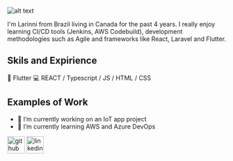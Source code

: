 ![alt text](https://user-images.githubusercontent.com/26446863/160886535-4d77ac18-f5bc-4261-8826-53759b876104.png)

I'm Larinni from Brazil living in Canada for the past 4 years. I really enjoy learning CI/CD tools (Jenkins, AWS Codebuild), development methodologies such as Agile and frameworks like React, Laravel and Flutter.  

## Skils and Expirience 
📲 Flutter 
💻 REACT / Typescript / JS / HTML / CSS 

## Examples of Work

- 🔭 I’m currently working on an IoT app project 
- 🌱 I’m currently learning AWS and Azure DevOps 


[<img src='https://cdn.jsdelivr.net/npm/simple-icons@3.0.1/icons/github.svg' alt='github' height='40'>](https://github.com/https://github.com/larinnim)  [<img src='https://cdn.jsdelivr.net/npm/simple-icons@3.0.1/icons/linkedin.svg' alt='linkedin' height='40'>](https://www.linkedin.com/in/https://www.linkedin.com/in/larinni//)  

